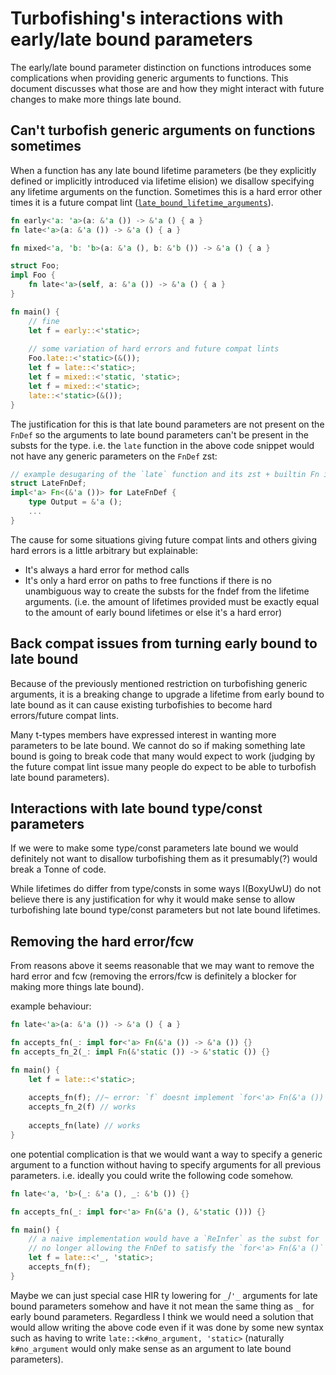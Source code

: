 # Turbofishing's interactions with early/late bound parameters

The early/late bound parameter distinction on functions introduces some complications
when providing generic arguments to functions. This document discusses what those are
and how they might interact with future changes to make more things late bound.

## Can't turbofish generic arguments on functions sometimes

When a function has any late bound lifetime parameters (be they explicitly defined or
implicitly introduced via lifetime elision) we disallow specifying any lifetime arguments
on the function. Sometimes this is a hard error other times it is a future compat lint
([`late_bound_lifetime_arguments`](https://github.com/rust-lang/rust/issues/42868)).

```rust
fn early<'a: 'a>(a: &'a ()) -> &'a () { a }
fn late<'a>(a: &'a ()) -> &'a () { a }

fn mixed<'a, 'b: 'b>(a: &'a (), b: &'b ()) -> &'a () { a }

struct Foo;
impl Foo {
    fn late<'a>(self, a: &'a ()) -> &'a () { a }
}

fn main() {
    // fine
    let f = early::<'static>;
    
    // some variation of hard errors and future compat lints
    Foo.late::<'static>(&());
    let f = late::<'static>;
    let f = mixed::<'static, 'static>;
    let f = mixed::<'static>;
    late::<'static>(&());
}
```

The justification for this is that late bound parameters are not present on the
`FnDef` so the arguments to late bound parameters can't be present in the substs
for the type. i.e. the `late` function in the above code snippet would not have
any generic parameters on the `FnDef` zst:
```rust
// example desugaring of the `late` function and its zst + builtin Fn impl
struct LateFnDef;
impl<'a> Fn<(&'a ())> for LateFnDef {
    type Output = &'a ();
    ...
}
```

The cause for some situations giving future compat lints and others giving hard errors
is a little arbitrary but explainable:
- It's always a hard error for method calls
- It's only a hard error on paths to free functions if there is no unambiguous way to
create the substs for the fndef from the lifetime arguments. (i.e. the amount of
lifetimes provided must be exactly equal to the amount of early bound lifetimes or
else it's a hard error)

## Back compat issues from turning early bound to late bound

Because of the previously mentioned restriction on turbofishing generic arguments, it
is a breaking change to upgrade a lifetime from early bound to late bound as it can cause
existing turbofishies to become hard errors/future compat lints.

Many t-types members have expressed interest in wanting more parameters to be late bound.
We cannot do so if making something late bound is going to break code that many would
expect to work (judging by the future compat lint issue many people do expect to be able
to turbofish late bound parameters).

## Interactions with late bound type/const parameters

If we were to make some type/const parameters late bound we would definitely not want
to disallow turbofishing them as it presumably(?) would break a Tonne of code. 

While lifetimes do differ from type/consts in some ways I(BoxyUwU) do not believe there
is any justification for why it would make sense to allow turbofishing late bound
type/const parameters but not late bound lifetimes.

## Removing the hard error/fcw

From reasons above it seems reasonable that we may want to remove the hard error and fcw
(removing the errors/fcw is definitely a blocker for making more things late bound).

example behaviour:
```rust
fn late<'a>(a: &'a ()) -> &'a () { a }

fn accepts_fn(_: impl for<'a> Fn(&'a ()) -> &'a ()) {}
fn accepts_fn_2(_: impl Fn(&'static ()) -> &'static ()) {}

fn main() {
    let f = late::<'static>;
    
    accepts_fn(f); //~ error: `f` doesnt implement `for<'a> Fn(&'a ()) -> &'a ()`
    accepts_fn_2(f) // works
    
    accepts_fn(late) // works
}
````

one potential complication is that we would want a way to specify a generic argument
to a function without having to specify arguments for all previous parameters. i.e.
ideally you could write the following code somehow.
```rust
fn late<'a, 'b>(_: &'a (), _: &'b ()) {}

fn accepts_fn(_: impl for<'a> Fn(&'a (), &'static ())) {}

fn main() {
    // a naive implementation would have a `ReInfer` as the subst for `'a` parameter
    // no longer allowing the FnDef to satisfy the `for<'a> Fn(&'a ()` bound
    let f = late::<'_, 'static>;
    accepts_fn(f);
}
```
Maybe we can just special case HIR ty lowering for `_`/`'_` arguments for late bound
parameters somehow and have it not mean the same thing as `_` for early bound parameters.
Regardless I think we would need a solution that would allow writing the above code even
if it was done by some new syntax such as having to write `late::<k#no_argument, 'static>`
(naturally `k#no_argument` would only make sense as an argument to late bound parameters).
